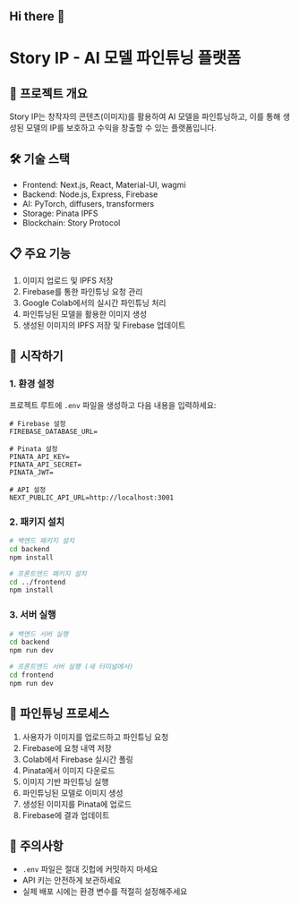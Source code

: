 ## Hi there 👋

# Story IP - AI 모델 파인튜닝 플랫폼

## 🎯 프로젝트 개요
Story IP는 창작자의 콘텐츠(이미지)를 활용하여 AI 모델을 파인튜닝하고, 이를 통해 생성된 모델의 IP를 보호하고 수익을 창출할 수 있는 플랫폼입니다.

## 🛠️ 기술 스택
- Frontend: Next.js, React, Material-UI, wagmi
- Backend: Node.js, Express, Firebase
- AI: PyTorch, diffusers, transformers
- Storage: Pinata IPFS
- Blockchain: Story Protocol

## 📋 주요 기능
1. 이미지 업로드 및 IPFS 저장
2. Firebase를 통한 파인튜닝 요청 관리
3. Google Colab에서의 실시간 파인튜닝 처리
4. 파인튜닝된 모델을 활용한 이미지 생성
5. 생성된 이미지의 IPFS 저장 및 Firebase 업데이트

## 🚀 시작하기

### 1. 환경 설정
프로젝트 루트에 `.env` 파일을 생성하고 다음 내용을 입력하세요:

```env
# Firebase 설정
FIREBASE_DATABASE_URL=

# Pinata 설정
PINATA_API_KEY=
PINATA_API_SECRET=
PINATA_JWT=

# API 설정
NEXT_PUBLIC_API_URL=http://localhost:3001
```

### 2. 패키지 설치
```bash
# 백엔드 패키지 설치
cd backend
npm install

# 프론트엔드 패키지 설치
cd ../frontend
npm install
```

### 3. 서버 실행
```bash
# 백엔드 서버 실행
cd backend
npm run dev

# 프론트엔드 서버 실행 (새 터미널에서)
cd frontend
npm run dev
```

## 🔄 파인튜닝 프로세스
1. 사용자가 이미지를 업로드하고 파인튜닝 요청
2. Firebase에 요청 내역 저장
3. Colab에서 Firebase 실시간 폴링
4. Pinata에서 이미지 다운로드
5. 이미지 기반 파인튜닝 실행
6. 파인튜닝된 모델로 이미지 생성
7. 생성된 이미지를 Pinata에 업로드
8. Firebase에 결과 업데이트

## 📝 주의사항
- `.env` 파일은 절대 깃헙에 커밋하지 마세요
- API 키는 안전하게 보관하세요
- 실제 배포 시에는 환경 변수를 적절히 설정해주세요
